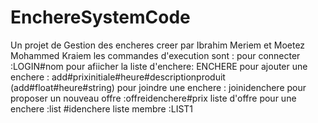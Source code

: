 # EnchereSystemCode
Un projet de Gestion des encheres creer par Ibrahim Meriem et Moetez Mohammed Kraiem
les commandes d'execution sont :
pour connecter :LOGIN#nom
pour afiicher la liste d'enchere: ENCHERE
pour ajouter une enchere : add#prixinitiale#heure#descriptionproduit (add#float#heure#string)
pour joindre  une enchere : joinidenchere 
pour proposer un nouveau  offre :offreidenchere#prix
liste d'offre pour une enchere :list #idenchere
liste membre :LIST1
